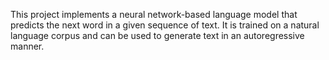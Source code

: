 This project implements a neural network-based language model that predicts the next word in a given sequence of text. It is trained on a natural language corpus and can be used to generate text in an autoregressive manner.
